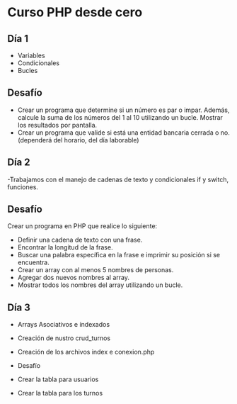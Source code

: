 # Curso PHP desde cero 
## Día 1 
- Variables
- Condicionales
- Bucles

## Desafío
- Crear un programa que determine si un número es par o impar. Además, calcule la suma de los números del 1 al 10 utilizando un bucle. Mostrar los resultados por pantalla.
- Crear un programa que valide si está una entidad bancaria  cerrada o no. (dependerá del horario, del día laborable)

## Día 2

-Trabajamos con el manejo de cadenas de texto y condicionales if y switch, funciones.

## Desafío

Crear un programa en PHP que realice lo siguiente:

- Definir una cadena de texto con una frase.
- Encontrar la longitud de la frase.
- Buscar una palabra específica en la frase e imprimir su posición si se encuentra.
- Crear un array con al menos 5 nombres de personas.
- Agregar dos nuevos nombres al array.
- Mostrar todos los nombres del array utilizando un bucle.

## Día 3

- Arrays Asociativos e índexados
- Creación de nustro crud_turnos
- Creación de los archivos index e conexion.php

- Desafío 
- Crear la tabla para usuarios
- Crear la tabla para los turnos 




